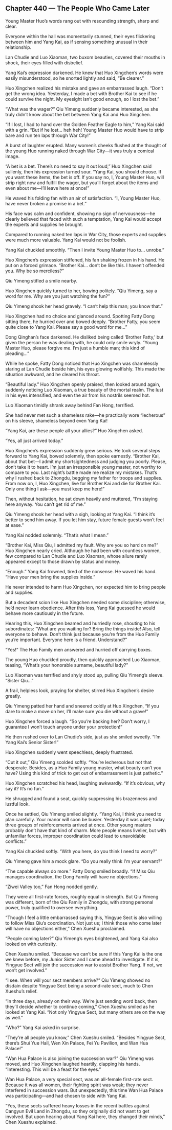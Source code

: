 ## Chapter 440 — The People Who Came Later

Young Master Huo’s words rang out with resounding strength, sharp and clear.

Everyone within the hall was momentarily stunned, their eyes flickering between him and Yang Kai, as if sensing something unusual in their relationship.

Lan Chudie and Luo Xiaoman, two buxom beauties, covered their mouths in shock, their eyes filled with disbelief.

Yang Kai’s expression darkened. He knew that Huo Xingchen’s words were easily misunderstood, so he snorted lightly and said, “Be clearer.”

Huo Xingchen realized his mistake and gave an embarrassed laugh. “Don’t get the wrong idea. Yesterday, I made a bet with Brother Kai to see if he could survive the night. My eyesight isn’t good enough, so I lost the bet.”

“What was the wager?” Qiu Yimeng suddenly became interested, as she truly didn’t know about the bet between Yang Kai and Huo Xingchen.

“If I lost, I had to hand over the Golden Feather Eagle to him,” Yang Kai said with a grin. “But if he lost… heh heh! Young Master Huo would have to strip bare and run ten laps through War City!”

A burst of laughter erupted. Many women’s cheeks flushed at the thought of the young Huo running naked through War City—it was truly a comical image.

“A bet is a bet. There’s no need to say it out loud,” Huo Xingchen said sullenly, then his expression turned sour. “Yang Kai, you should choose. If you want these items, the bet is off. If you say no, I, Young Master Huo, will strip right now and fulfill the wager, but you’ll forget about the items and even about me—I’ll leave here at once!”

He waved his folding fan with an air of satisfaction. “I, Young Master Huo, have never broken a promise in a bet.”

His face was calm and confident, showing no sign of nervousness—he clearly believed that faced with such a temptation, Yang Kai would accept the experts and supplies he brought.

Compared to running naked ten laps in War City, those experts and supplies were much more valuable. Yang Kai would not be foolish.

Yang Kai chuckled smoothly. “Then I invite Young Master Huo to... unrobe.”

Huo Xingchen’s expression stiffened, his fan shaking frozen in his hand. He put on a forced grimace. “Brother Kai... don’t be like this. I haven’t offended you. Why be so merciless?”

Qiu Yimeng stifled a smile nearby.

Huo Xingchen quickly turned to her, bowing politely. “Qiu Yimeng, say a word for me. Why are you just watching the fun?”

Qiu Yimeng shook her head gravely. “I can’t help this man; you know that.”

Huo Xingchen had no choice and glanced around. Spotting Fatty Dong sitting there, he hurried over and bowed deeply. “Brother Fatty, you seem quite close to Yang Kai. Please say a good word for me…”

Dong Qinghan’s face darkened. He disliked being called ‘Brother Fatty,’ but given the person he was dealing with, he could only smile wryly. “Young Master Huo, please forgive me. I’m just a humble man; this kind of pleading…” 

While he spoke, Fatty Dong noticed that Huo Xingchen was shamelessly staring at Lan Chudie beside him, his eyes glowing wolfishly. This made the situation awkward, and he cleared his throat.

“Beautiful lady.” Huo Xingchen openly praised, then looked around again, suddenly noticing Luo Xiaoman, a true beauty of the mortal realm. The lust in his eyes intensified, and even the air from his nostrils seemed hot.

Luo Xiaoman timidly shrank away behind Fan Hong, terrified.

She had never met such a shameless rake—he practically wore “lecherous” on his sleeve, shameless beyond even Yang Kai!

“Yang Kai, are these people all your allies?” Huo Xingchen asked.

“Yes, all just arrived today.”

Huo Xingchen’s expression suddenly grew serious. He took several steps forward to Yang Kai, bowed solemnly, then spoke earnestly. “Brother Kai, about that bet—I admit my shortsightedness and judging you poorly. Please, don’t take it to heart. I’m just an irresponsible young master, not worthy to compare to you. Last night’s battle made me realize my mistakes. That’s why I rushed back to Zhongdu, begging my father for troops and supplies. From now on, I, Huo Xingchen, live for Brother Kai and die for Brother Kai. Only one thing I ask—you must keep me here!”

Then, without hesitation, he sat down heavily and muttered, “I’m staying here anyway. You can’t get rid of me.”

Qiu Yimeng shook her head with a sigh, looking at Yang Kai. “I think it’s better to send him away. If you let him stay, future female guests won’t feel at ease.”

Yang Kai nodded solemnly. “That’s what I mean.”

“Brother Kai, Miss Qiu, I admitted my fault. Why are you so hard on me?” Huo Xingchen nearly cried. Although he had been with countless women, few compared to Lan Chudie and Luo Xiaoman, whose allure rarely appeared except to those drawn by status and money.

“Enough.” Yang Kai frowned, tired of the nonsense. He waved his hand. “Have your men bring the supplies inside.”

He never intended to harm Huo Xingchen, nor expected him to bring people and supplies.

But a decadent scion like Huo Xingchen needed some discipline; otherwise, he’d never learn obedience. After this loss, Yang Kai guessed he would behave more cautiously in the future.

Hearing this, Huo Xingchen beamed and hurriedly rose, shouting to his subordinates: “What are you waiting for? Bring the things inside! Also, tell everyone to behave. Don’t think just because you’re from the Huo Family you’re important. Everyone here is a friend. Understand?”

“Yes!” The Huo Family men answered and hurried off carrying boxes.

The young Huo chuckled proudly, then quickly approached Luo Xiaoman, teasing, “What’s your honorable surname, beautiful lady?”

Luo Xiaoman was terrified and shyly stood up, pulling Qiu Yimeng’s sleeve. “Sister Qiu...”

A frail, helpless look, praying for shelter, stirred Huo Xingchen’s desire greatly.

Qiu Yimeng patted her hand and sneered coldly at Huo Xingchen, “If you dare to make a move on her, I’ll make sure you die without a grave!”

Huo Xingchen forced a laugh. “So you’re backing her? Don’t worry, I guarantee I won’t touch anyone under your protection!”

He then rushed over to Lan Chudie’s side, just as she smiled sweetly. “I’m Yang Kai’s Senior Sister!”

Huo Xingchen suddenly went speechless, deeply frustrated.

“Cut it out,” Qiu Yimeng scolded softly. “You’re lecherous but not that desperate. Besides, as a Huo Family young master, what beauty can’t you have? Using this kind of trick to get out of embarrassment is just pathetic.”

Huo Xingchen scratched his head, laughing awkwardly. “If it’s obvious, why say it? It’s no fun.”

He shrugged and found a seat, quickly suppressing his brazenness and lustful look.

Once he settled, Qiu Yimeng smiled slightly. “Yang Kai, I think you need to plan carefully. Your manor will soon be busier. Yesterday it was quiet; today three groups of reinforcements arrived at once. Other young masters probably don’t have that kind of charm. More people means livelier, but with unfamiliar forces, improper coordination could lead to unavoidable conflicts.”

Yang Kai chuckled softly. “With you here, do you think I need to worry?”

Qiu Yimeng gave him a mock glare. “Do you really think I'm your servant?”

“The capable always do more.” Fatty Dong smiled broadly. “If Miss Qiu manages coordination, the Dong Family will have no objections.”

“Ziwei Valley too,” Fan Hong nodded gently.

They were all first-rate forces, roughly equal in strength. But Qiu Yimeng was different, born of the Qiu Family in Zhongdu, with strong personal power, truly qualified to oversee everything.

“Though I feel a little embarrassed saying this, Yingyue Sect is also willing to follow Miss Qiu’s coordination. Not just us; I think those who come later will have no objections either,” Chen Xueshu proclaimed.

“People coming later?” Qiu Yimeng’s eyes brightened, and Yang Kai also looked on with curiosity.

Chen Xueshu smiled. “Because we can’t be sure if this Yang Kai is the one we knew before, my Junior Sister and I came ahead to investigate. If it is, Yingyue Sect will join the succession war to assist Brother Yang. If not, we won’t get involved.”

“I see. When will your sect members arrive?” Qiu Yimeng showed no disdain despite Yingyue Sect being a second-rate sect, much to Chen Xueshu’s relief.

“In three days, already on their way. We’re just sending word back, then they’ll decide whether to continue coming,” Chen Xueshu smiled as he looked at Yang Kai. “Not only Yingyue Sect, but many others are on the way as well.”

“Who?” Yang Kai asked in surprise.

“They’re all people you know,” Chen Xueshu smiled. “Besides Yingyue Sect, there’s Shui Yue Hall, Wen Xin Palace, Fei Yu Pavilion, and Wan Hua Palace!”

“Wan Hua Palace is also joining the succession war?” Qiu Yimeng was moved, and Huo Xingchen laughed heartily, clapping his hands. “Interesting. This will be a feast for the eyes.”

Wan Hua Palace, a very special sect, was an all-female first-rate sect. Because it was all women, their fighting spirit was weak; they never interfered in succession wars. But unexpectedly, this time Wan Hua Palace was participating—and had chosen to side with Yang Kai.

“Yes, these sects suffered heavy losses in the recent battles against Cangyun Evil Land in Zhongdu, so they originally did not want to get involved. But upon hearing about Yang Kai here, they changed their minds,” Chen Xueshu explained.